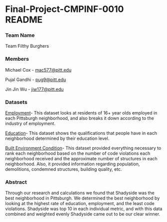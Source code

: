 # Final-Project-CMPINF-0010 README

### Team Name
Team Filthy Burghers

### Members
Michael Cox - mac577@pitt.edu

Pujal Gandhi - pug9@pitt.edu

Jin Jin Wu - jiw177@pitt.edu

### Datasets
[Employment](https://data.wprdc.org/dataset/pgh/resource/fd095080-d32c-4669-8b62-c80f4f32723a)- This dataset looks at residents of 16+ year olds employed in each Pittsburgh neighborhood, and also breaks it down according to the industry of employment.

[Education](https://data.wprdc.org/dataset/pgh/resource/f7b19c6c-aa66-419b-b0e1-9998d7ddfcbc)- This dataset shows the qualifications that people have in each neighborhood determined by their education level.

[Built Environment Condition](https://data.wprdc.org/dataset/pgh/resource/61a264ec-a537-42de-91e3-5752d689103d)- This dataset provided everything necessary to rank each neighborhood based on the number of code violations each neighborhood received and the approximate number of structures in each neighborhood. Also, it provided information regarding population, demolitions, condemned structures, building quality, etc.

### Abstract
Through our research and calculations we found that Shadyside was the best neighborhood in Pittsburgh. We determined the best neighborhood by looking at the highest rate of education, employment, and the least code violations. Shadyside was top 10 in each individual metric, and with this data combined and weighted evenly Shadyside came out to be our clear winner.
